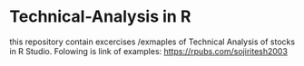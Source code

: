 # Technical-Analysis in R
this repository contain excercises /exmaples of Technical Analysis of stocks in R Studio.
Folowing is link of examples: https://rpubs.com/sojiritesh2003
